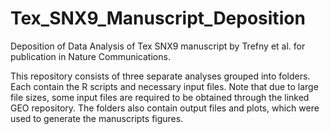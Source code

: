 # Tex_SNX9_Manuscript_Deposition
Deposition of Data Analysis of Tex SNX9 manuscript by Trefny et al. for publication in Nature Communications.

This repository consists of three separate analyses grouped into folders. Each contain the R scripts and necessary input files. Note that due to large file sizes, some input files are required to be obtained through the linked GEO repository. The folders also contain output files and plots, which were used to generate the manuscripts figures. 
